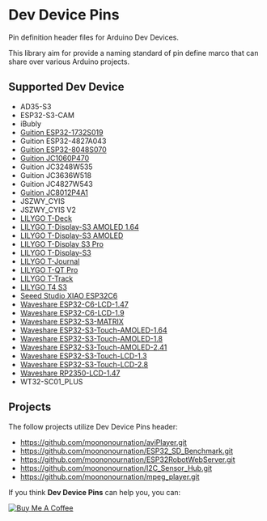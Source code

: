 # Dev Device Pins

Pin definition header files for Arduino Dev Devices.

This library aim for provide a naming standard of pin define marco that can share over various Arduino projects.

## Supported Dev Device

* AD35-S3
* ESP32-S3-CAM
* iBubly
* [Guition ESP32-1732S019](https://www.aliexpress.com/item/1005005059421229.html)
* Guition ESP32-4827A043
* [Guition ESP32-8048S070](https://www.aliexpress.com/item/1005004952726089.html)
* [Guition JC1060P470](https://www.aliexpress.com/item/1005008328088576.html)
* Guition JC3248W535
* Guition JC3636W518
* Guition JC4827W543
* [Guition JC8012P4A1](https://www.aliexpress.com/item/1005008789890066.html)
* JSZWY_CYIS
* JSZWY_CYIS V2
* [LILYGO T-Deck](https://www.lilygo.cc/products/t-deck?bg_ref=Ts2JN05e23)
* [LILYGO T-Display-S3 AMOLED 1.64](https://www.lilygo.cc/products/t-display-s3-amoled-1-64?bg_ref=Ts2JN05e23)
* [LILYGO T-Display-S3 AMOLED](https://www.lilygo.cc/products/t-display-s3-amoled?bg_ref=Ts2JN05e23)
* [LILYGO T-Display S3 Pro](https://www.lilygo.cc/products/t-display-s3-pro?bg_ref=Ts2JN05e23)
* [LILYGO T-Display-S3](https://www.lilygo.cc/products/t-display-s3?bg_ref=Ts2JN05e23)
* [LILYGO T-Journal](https://www.lilygo.cc/products/t-journal?bg_ref=Ts2JN05e23)
* [LILYGO T-QT Pro](https://www.lilygo.cc/products/t-qt-pro?bg_ref=Ts2JN05e23)
* [LILYGO T-Track](https://www.lilygo.cc/products/t-track?bg_ref=Ts2JN05e23)
* [LILYGO T4 S3](https://www.lilygo.cc/products/t4-s3?bg_ref=Ts2JN05e23)
* [Seeed Studio XIAO ESP32C6](https://www.seeedstudio.com/Seeed-Studio-XIAO-ESP32C6-p-5884.html)
* [Waveshare ESP32-C6-LCD-1.47](https://www.waveshare.com/esp32-c6-lcd-1.47.htm?&aff_id=moononournation)
* [Waveshare ESP32-C6-LCD-1.9](https://www.waveshare.com/esp32-c6-lcd-1.9.htm?&aff_id=moononournation)
* [Waveshare ESP32-S3-MATRIX](https://www.waveshare.com/esp32-s3-matrix.htm?&aff_id=moononournation)
* [Waveshare ESP32-S3-Touch-AMOLED-1.64](https://www.waveshare.com/esp32-s3-touch-amoled-1.64.htm?&aff_id=moononournation)
* [Waveshare ESP32-S3-Touch-AMOLED-1.8](https://www.waveshare.com/esp32-s3-touch-amoled-1.8.htm?&aff_id=moononournation)
* [Waveshare ESP32-S3-Touch-AMOLED-2.41](https://www.waveshare.com/esp32-s3-touch-amoled-2.41.htm?&aff_id=moononournation)
* [Waveshare ESP32-S3-Touch-LCD-1.3](https://www.waveshare.com/esp32-s3-lcd-1.3.htm?&aff_id=moononournation)
* [Waveshare ESP32-S3-Touch-LCD-2.8](https://www.waveshare.com/esp32-s3-touch-lcd-2.8.htm?&aff_id=moononournation)
* [Waveshare RP2350-LCD-1.47](https://www.waveshare.com/rp2350-lcd-1.47-a.htm?&aff_id=moononournation)
* WT32-SC01_PLUS

## Projects

The follow projects utilize Dev Device Pins header:

* <https://github.com/moononournation/aviPlayer.git>
* <https://github.com/moononournation/ESP32_SD_Benchmark.git>
* <https://github.com/moononournation/ESP32RobotWebServer.git>
* <https://github.com/moononournation/I2C_Sensor_Hub.git>
* <https://github.com/moononournation/mpeg_player.git>

If you think **Dev Device Pins** can help you, you can:

[![Buy Me A Coffee](https://cdn.buymeacoffee.com/buttons/v2/default-yellow.png)](https://www.buymeacoffee.com/moononournx)
